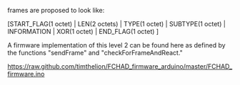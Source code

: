 frames are proposed to look like:

[START_FLAG(1 octet) |
 LEN(2 octets)       |
 TYPE(1 octet)       |
 SUBTYPE(1 octet)    |
 INFORMATION         |
 XOR(1 octet)        |
 END_FLAG(1 octet)   ]

A firmware implementation of this level 2 can be found here as defined by the functions "sendFrame" and "checkForFrameAndReact."

https://raw.github.com/timthelion/FCHAD_firmware_arduino/master/FCHAD_firmware.ino
